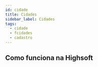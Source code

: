 ```yaml
---
id: cidade
title: Cidades
sidebar_label: Cidades
tags:
  - cidade
  - fcidades
  - cadastro
---
```


## Como funciona na Highsoft

